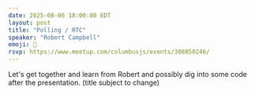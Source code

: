 ```yaml
---
date: 2025-08-06 18:00:00 EDT
layout: post
title: "Polling / RTC"
speaker: "Robert Campbell"
emoji: 🎤
rsvp: https://www.meetup.com/columbusjs/events/308850246/
---
```


Let's get together and learn from Robert and possibly dig into some code after the presentation.
(title subject to change)
